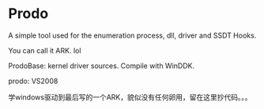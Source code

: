 # Prodo

A simple tool used for the enumeration process, dll, driver and SSDT Hooks.

You can call it ARK. lol

ProdoBase: kernel driver sources. Compile with WinDDK.

prodo: VS2008

学windows驱动到最后写的一个ARK，貌似没有任何卵用，留在这里抄代码。。。
